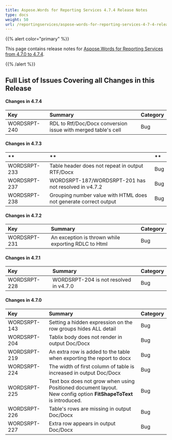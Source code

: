 ```yaml
---
title: Aspose.Words for Reporting Services 4.7.4 Release Notes
type: docs
weight: 50
url: /reportingservices/aspose-words-for-reporting-services-4-7-4-release-notes/
---
```


{{% alert color="primary" %}} 

This page contains release notes for [Aspose.Words for Reporting Services from 4.7.0 to 4.7.4](http://www.aspose.com/downloads/words/reportingservices/new-releases/aspose.words-for-reporting-services-4.7.4-\(msi\)/).

{{% /alert %}} 

## **Full List of Issues Covering all Changes in this Release**

#### **Changes in 4.7.4**

|**Key** |**Summary** |**Category** |
| :- | :- | :- |
|WORDSRPT-240|RDL to Rtf/Doc/Docx conversion issue with merged table's cell|Bug |

#### **Changes in 4.7.3**

|** |** |** |
| :- | :- | :- |
|WORDSRPT-233|Table header does not repeat in output RTF/Docx|Bug |
|WORDSRPT-237|WORDSRPT-187/WORDSRPT-201 has not resolved in v4.7.2|Bug |
|WORDSRPT-238|Grouping number value with HTML does not generate correct output |Bug |

#### **Changes in 4.7.2**

|**Key** |**Summary** |**Category** |
| :- | :- | :- |
|WORDSRPT-231|An exception is thrown while exporting RDLC to Html|Bug |

#### **Changes in 4.7.1**

|**Key** |**Summary** |**Category** |
| :- | :- | :- |
|WORDSRPT-228|WORDSRPT-204 is not resolved in v4.7.0|Bug |

#### **Changes in 4.7.0**

|**Key** |**Summary** |**Category** |
| :- | :- | :- |
|WORDSRPT-143|Setting a hidden expression on the row groups hides ALL detail|Bug |
|WORDSRPT-204|Tablix body does not render in output Doc/Docx|Bug |
|WORDSRPT-219|An extra row is added to the table when exporting the report to docx|Bug |
|WORDSRPT-224|The width of first column of table is increased in output Doc/Docx|Bug |
|WORDSRPT-225|Text box does not grow when using Positioned document layout.<br>New config option **FitShapeToText** is introduced.|Bug |
|WORDSRPT-226|Table's rows are missing in output Doc/Docx|Bug |
|WORDSRPT-227|Extra row appears in output Doc/Docx|Bug |

